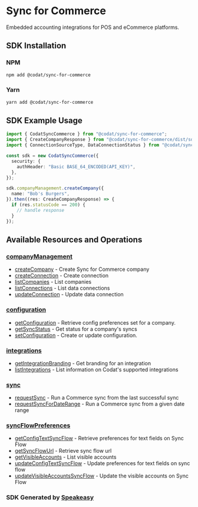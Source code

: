 # Sync for Commerce

Embedded accounting integrations for POS and eCommerce platforms.

<!-- Start SDK Installation -->
## SDK Installation

### NPM

```bash
npm add @codat/sync-for-commerce
```

### Yarn

```bash
yarn add @codat/sync-for-commerce
```
<!-- End SDK Installation -->

## SDK Example Usage
<!-- Start SDK Example Usage -->
```typescript
import { CodatSyncCommerce } from "@codat/sync-for-commerce";
import { CreateCompanyResponse } from "@codat/sync-for-commerce/dist/sdk/models/operations";
import { ConnectionSourceType, DataConnectionStatus } from "@codat/sync-for-commerce/dist/sdk/models/shared";

const sdk = new CodatSyncCommerce({
  security: {
    authHeader: "Basic BASE_64_ENCODED(API_KEY)",
  },
});

sdk.companyManagement.createCompany({
  name: "Bob's Burgers",
}).then((res: CreateCompanyResponse) => {
  if (res.statusCode == 200) {
    // handle response
  }
});
```
<!-- End SDK Example Usage -->

<!-- Start SDK Available Operations -->
## Available Resources and Operations


### [companyManagement](docs/companymanagement/README.md)

* [createCompany](docs/companymanagement/README.md#createcompany) - Create Sync for Commerce company
* [createConnection](docs/companymanagement/README.md#createconnection) - Create connection
* [listCompanies](docs/companymanagement/README.md#listcompanies) - List companies
* [listConnections](docs/companymanagement/README.md#listconnections) - List data connections
* [updateConnection](docs/companymanagement/README.md#updateconnection) - Update data connection

### [configuration](docs/configuration/README.md)

* [getConfiguration](docs/configuration/README.md#getconfiguration) - Retrieve config preferences set for a company.
* [getSyncStatus](docs/configuration/README.md#getsyncstatus) - Get status for a company's syncs
* [setConfiguration](docs/configuration/README.md#setconfiguration) - Create or update configuration.

### [integrations](docs/integrations/README.md)

* [getIntegrationBranding](docs/integrations/README.md#getintegrationbranding) - Get branding for an integration
* [listIntegrations](docs/integrations/README.md#listintegrations) - List information on Codat's supported integrations

### [sync](docs/sync/README.md)

* [requestSync](docs/sync/README.md#requestsync) - Run a Commerce sync from the last successful sync
* [requestSyncForDateRange](docs/sync/README.md#requestsyncfordaterange) - Run a Commerce sync from a given date range

### [syncFlowPreferences](docs/syncflowpreferences/README.md)

* [getConfigTextSyncFlow](docs/syncflowpreferences/README.md#getconfigtextsyncflow) - Retrieve preferences for text fields on Sync Flow
* [getSyncFlowUrl](docs/syncflowpreferences/README.md#getsyncflowurl) - Retrieve sync flow url
* [getVisibleAccounts](docs/syncflowpreferences/README.md#getvisibleaccounts) - List visible accounts
* [updateConfigTextSyncFlow](docs/syncflowpreferences/README.md#updateconfigtextsyncflow) - Update preferences for text fields on sync flow
* [updateVisibleAccountsSyncFlow](docs/syncflowpreferences/README.md#updatevisibleaccountssyncflow) - Update the visible accounts on Sync Flow
<!-- End SDK Available Operations -->

### SDK Generated by [Speakeasy](https://docs.speakeasyapi.dev/docs/using-speakeasy/client-sdks)

